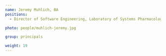 ```yaml
---
name: Jeremy Muhlich, BA
positions:
  - Director of Software Engineering, Laboratory of Systems Pharmacology

photo: people/muhlich-jeremy.jpg

group: principals

weight: 19
---
```

